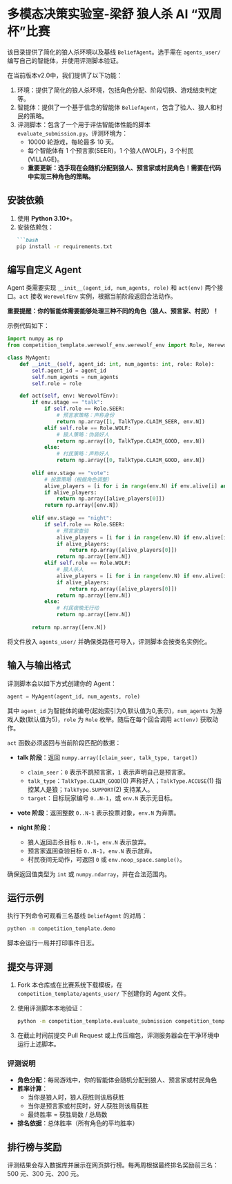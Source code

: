 
# 多模态决策实验室-梁舒 狼人杀 AI “双周杯”比赛

该目录提供了简化的狼人杀环境以及基线 `BeliefAgent`。选手需在 `agents_user/` 编写自己的智能体，并使用评测脚本验证。

在当前版本v2.0中，我们提供了以下功能：

1. 环境：提供了简化的狼人杀环境，包括角色分配、阶段切换、游戏结束判定等。
2. 智能体：提供了一个基于信念的智能体 `BeliefAgent`，包含了验人、狼人和村民的策略。
3. 评测脚本：包含了一个用于评估智能体性能的脚本 `evaluate_submission.py`。评测环境为：
   * 10000 轮游戏，每轮最多 10 天。
   * 每个智能体有 1 个预言家(SEER)，1 个狼人(WOLF)，3 个村民(VILLAGE)。
   * **重要更新：选手现在会随机分配到狼人、预言家或村民角色！需要在代码中实现三种角色的策略。**


## 安装依赖

1. 使用 **Python 3.10+**。
2. 安装依赖包：
````markdown
   ```bash
   pip install -r requirements.txt
````

## 编写自定义 Agent

Agent 类需要实现 `__init__(agent_id, num_agents, role)` 和 `act(env)` 两个接口。`act` 接收 `WerewolfEnv` 实例，根据当前阶段返回合法动作。

**重要提醒：你的智能体需要能够处理三种不同的角色（狼人、预言家、村民）！**

示例代码如下：

```python
import numpy as np
from competition_template.werewolf_env.werewolf_env import Role, WerewolfEnv, TalkType

class MyAgent:
    def __init__(self, agent_id: int, num_agents: int, role: Role):
        self.agent_id = agent_id
        self.num_agents = num_agents
        self.role = role

    def act(self, env: WerewolfEnv):
        if env.stage == "talk":
            if self.role == Role.SEER:
                # 预言家策略：声称身份
                return np.array([1, TalkType.CLAIM_SEER, env.N])
            elif self.role == Role.WOLF:
                # 狼人策略：伪装好人
                return np.array([0, TalkType.CLAIM_GOOD, env.N])
            else:
                # 村民策略：声称好人
                return np.array([0, TalkType.CLAIM_GOOD, env.N])
        
        elif env.stage == "vote":
            # 投票策略（根据角色调整）
            alive_players = [i for i in range(env.N) if env.alive[i] and i != self.agent_id]
            if alive_players:
                return np.array([alive_players[0]])
            return np.array([env.N])
        
        elif env.stage == "night":
            if self.role == Role.SEER:
                # 预言家查验
                alive_players = [i for i in range(env.N) if env.alive[i] and i != self.agent_id]
                if alive_players:
                    return np.array([alive_players[0]])
                return np.array([env.N])
            elif self.role == Role.WOLF:
                # 狼人杀人
                alive_players = [i for i in range(env.N) if env.alive[i] and i != self.agent_id]
                if alive_players:
                    return np.array([alive_players[0]])
                return np.array([env.N])
            else:
                # 村民夜晚无行动
                return np.array([env.N])
        
        return np.array([env.N])
```

将文件放入 `agents_user/` 并确保类路径可导入，评测脚本会按类名实例化。

## 输入与输出格式

评测脚本会以如下方式创建你的 Agent：

```python
agent = MyAgent(agent_id, num_agents, role)
```

其中 `agent_id` 为智能体的编号(起始索引为0,默认值为0,表示)，`num_agents` 为游戏人数(默认值为5)，`role` 为 `Role` 枚举。随后在每个回合调用 `act(env)` 获取动作。

`act` 函数必须返回与当前阶段匹配的数据：

* **talk 阶段**：返回 `numpy.array([claim_seer, talk_type, target])`

  * `claim_seer`：`0` 表示不跳预言家，`1` 表示声明自己是预言家。
  * `talk_type`：`TalkType.CLAIM_GOOD`(0) 声称好人；`TalkType.ACCUSE`(1) 指控某人是狼；`TalkType.SUPPORT`(2) 支持某人。
  * `target`：目标玩家编号 `0..N-1`，或 `env.N` 表示无目标。
* **vote 阶段**：返回整数 `0..N-1` 表示投票对象，`env.N` 为弃票。
* **night 阶段**：

  * 狼人返回击杀目标 `0..N-1`，`env.N` 表示放弃。
  * 预言家返回查验目标 `0..N-1`，`env.N` 表示放弃。
  * 村民夜间无动作，可返回 `0` 或 `env.noop_space.sample()`。

确保返回值类型为 `int` 或 `numpy.ndarray`，并在合法范围内。

## 运行示例

执行下列命令可观看三名基线 `BeliefAgent` 的对局：

```bash
python -m competition_template.demo
```

脚本会运行一局并打印事件日志。

## 提交与评测

1. Fork 本仓库或在比赛系统下载模板，在 `competition_template/agents_user/` 下创建你的 Agent 文件。
2. 使用评测脚本本地验证：

   ```bash
   python -m competition_template.evaluate_submission competition_template.agents_user.my_agent.MyAgent --games 10
   ```
3. 在截止时间前提交 Pull Request 或上传压缩包，评测服务器会在干净环境中运行上述脚本。

### 评测说明

- **角色分配**：每局游戏中，你的智能体会随机分配到狼人、预言家或村民角色
- **胜率计算**：
  - 当你是狼人时，狼人获胜则该局获胜
  - 当你是预言家或村民时，好人获胜则该局获胜
  - 最终胜率 = 获胜局数 / 总局数
- **排名依据**：总体胜率（所有角色的平均胜率）

## 排行榜与奖励

评测结果会存入数据库并展示在网页排行榜。每两周根据最终排名奖励前三名：500 元、300 元、200 元。

